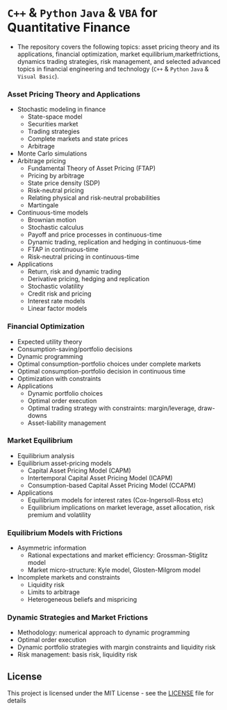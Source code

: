 # `C++` & `Python` `Java` & `VBA` for Quantitative Finance
- The repository covers the following topics: asset pricing theory and its applications, financial optimization, market equilibrium,marketfrictions, dynamics trading strategies, risk management, and selected advanced topics in financial engineering and technology (`C++` & `Python` `Java` & `Visual Basic`).

### Asset Pricing Theory and Applications
-  Stochastic modeling in finance
    - State-space model
    - Securities market
    - Trading strategies
    - Complete markets and state prices
    - Arbitrage
- Monte Carlo simulations
- Arbitrage pricing
    - Fundamental Theory of Asset Pricing (FTAP)
    - Pricing by arbitrage
    - State price density (SDP)
    - Risk-neutral pricing
    - Relating physical and risk-neutral probabilities
    - Martingale
- Continuous-time models
    - Brownian motion
    - Stochastic calculus
    - Payoff and price processes in continuous-time
    - Dynamic trading, replication and hedging in continuous-time
    - FTAP in continuous-time
    - Risk-neutral pricing in continuous-time
- Applications
    - Return, risk and dynamic trading
    - Derivative pricing, hedging and replication
    - Stochastic volatility
    - Credit risk and pricing
    - Interest rate models
    - Linear factor models

### Financial Optimization
- Expected utility theory
- Consumption-saving/portfolio decisions
- Dynamic programming
- Optimal consumption-portfolio choices under complete markets
- Optimal consumption-portfolio decision in continuous time
- Optimization with constraints
- Applications
    - Dynamic portfolio choices
    - Optimal order execution
    - Optimal trading strategy with constraints: margin/leverage, draw-downs
    - Asset-liability management

### Market Equilibrium 
- Equilibrium analysis
- Equilibrium asset-pricing models
    - Capital Asset Pricing Model (CAPM)
    - Intertemporal Capital Asset Pricing Model (ICAPM)
    - Consumption-based Capital Asset Pricing Model (CCAPM)
- Applications
    - Equilibrium models for interest rates (Cox-Ingersoll-Ross etc)
    - Equilibrium implications on market leverage, asset allocation, risk premium and volatility

### Equilibrium Models with Frictions 
- Asymmetric information
    - Rational expectations and market efficiency: Grossman-Stiglitz model
    - Market micro-structure: Kyle model, Glosten-Milgrom model
- Incomplete markets and constraints
    - Liquidity risk
    - Limits to arbitrage
    - Heterogeneous beliefs and mispricing

### Dynamic Strategies and Market Frictions 
- Methodology: numerical approach to dynamic programming
- Optimal order execution
- Dynamic portfolio strategies with margin constraints and liquidity risk
- Risk management: basis risk, liquidity risk

## License
This project is licensed under the MIT License - see the [LICENSE](LICENSE) file for details
